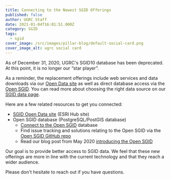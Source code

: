 ```yaml
---
title: Connecting to the Newest SGID Offerings
published: false
author: UGRC Staff
date: 2021-01-04T16:01:51.000Z
category: SGID
tags:
  - sgid
cover_image: /src/images/pillar-blog/default-social-card.png
cover_image_alt: ugrc social card
---
```


As of December 31, 2020, UGRC's SGID10 database has been deprecated. At this point, it is no longer our “star player”.

As a reminder, the replacement offerings include web services and data downloads via our [Open Data site](https://opendata.gis.utah.gov/) as well as direct database access via the [Open SGID](/documentation/sgid/open-sgid/). You can read more about choosing the right data source on our [SGID data page](/products/sgid/).

Here are a few related resources to get you connected:

- [SGID Open Data site](https://opendata.gis.utah.gov/) (ESRI Hub site)
- Open SGID database (PostgreSQL/PostGIS database)
  - [Connect to the Open SGID](/documentation/sgid/open-sgid/) database
  - Find issue tracking and solutions relating to the Open SGID via the [Open SGID GitHub repo](https://github.com/agrc/open-sgid)
  - Read our blog post from May 2020 [introducing the Open SGID](/blog/2020-05-04-introducing-open-sgid/)

Our goal is to provide better access to SGID data. We feel that these new offerings are more in line with the current technology and that they reach a wider audience.

Please don't hesitate to reach out if you have questions.
